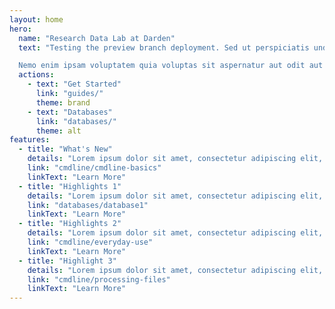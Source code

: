 ```yaml
---
layout: home
hero:
  name: "Research Data Lab at Darden"
  text: "Testing the preview branch deployment. Sed ut perspiciatis unde omnis iste natus error sit voluptatem accusantium doloremque laudantium, totam rem aperiam, eaque ipsa quae ab illo inventore veritatis et quasi architecto beatae vitae dicta sunt explicabo. 

  Nemo enim ipsam voluptatem quia voluptas sit aspernatur aut odit aut fugit."
  actions:
    - text: "Get Started"
      link: "guides/"
      theme: brand
    - text: "Databases"
      link: "databases/"
      theme: alt
features:
  - title: "What's New"
    details: "Lorem ipsum dolor sit amet, consectetur adipiscing elit, sed do eiusmod tempor incididunt ut labore et dolore magna aliqua."
    link: "cmdline/cmdline-basics"
    linkText: "Learn More"
  - title: "Highlights 1"
    details: "Lorem ipsum dolor sit amet, consectetur adipiscing elit, sed do eiusmod tempor incididunt ut labore et dolore magna aliqua."
    link: "databases/database1"
    linkText: "Learn More"
  - title: "Highlights 2"
    details: "Lorem ipsum dolor sit amet, consectetur adipiscing elit, sed do eiusmod tempor incididunt ut labore et dolore magna aliqua."
    link: "cmdline/everyday-use"
    linkText: "Learn More"
  - title: "Highlight 3"
    details: "Lorem ipsum dolor sit amet, consectetur adipiscing elit, sed do eiusmod tempor incididunt ut labore et dolore magna aliqua."
    link: "cmdline/processing-files"
    linkText: "Learn More"
---
```


